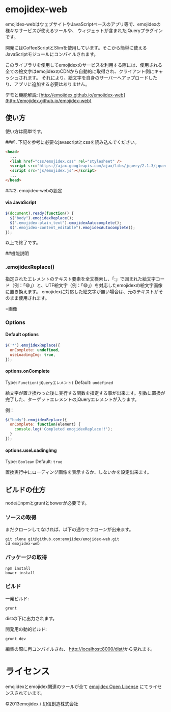 emojidex-web
============
emojidex-webはウェブサイトやJavaScriptベースのアプリ等で、emojidexの様々なサービスが使えるツールや、
ウィジェットが含まれたjQueryプラグインです。

開発にはCoffeeScriptとSlimを使用しています。そこから簡単に使えるJavaScriptモジュールにコンパイルされます。  

このライブラリを使用してemojidexのサービスを利用する際には、使用される全ての絵文字はemojidexのCDNから自動的に取得され、クライアント側にキャッシュされます。
それにより、絵文字を自身のサーバーへアップロードしたり、アプリに追加する必要はありません。


デモと機能解説:
[http://emojidex.github.io/emojidex-web](http://emojidex.github.io/emojidex-web)

使い方
--------
使い方は簡単です。

###1\. 下記を参考に必要なjavascriptとcssを読み込んでください。
```html
<head>
  ...
  <link href="css/emojidex.css" rel="stylesheet" />
  <script src="https://ajax.googleapis.com/ajax/libs/jquery/2.1.3/jquery.min.js"></script>
  <script src="js/emojidex.js"></script>
  ...
</head>
```
###2\. emojidex-webの設定

#### via JavaScript
```js
$(document).ready(function() {
  $("body").emojidexReplace();
  $(".emojidex-plain_text").emojidexAutocomplete();
  $(".emojidex-content_editable").emojidexAutocomplete();
});
```
以上で終了です。

##機能説明
### .emojidexReplace()
指定されたエレメントのテキスト要素を全文検索し、「:」で囲まれた絵文字コード（例：「:smile:」）と、UTF絵文字（例：「😄」）を対応したemojidexの絵文字画像に置き換えます。
emojidexに対応した絵文字が無い場合は、元のテキストがそのまま使用されます。

=画像

### Options
#### Default options
```js
$('*').emojidexReplace({
  onComplete: undefined,
  useLoadingImg: true,
});
```
#### options.onComplete
Type: `Function(jQueryエレメント)` Default: `undefined`

絵文字が置き換わった後に実行する関数を指定する事が出来ます。引数に置換が完了した、ターゲットエレメントのjQueryエレメントが入ります。

例：
```js
$("body").emojidexReplace({
  onComplete: function(element) {
    console.log('Completed emojidexReplace!!');
  }
});
```

#### options.useLoadingImg
Type: `Boolean` Default: `true`

置換実行中にローディング画像を表示するか、しないかを設定出来ます。



ビルドの仕方
------------
nodeにnpmとgruntとbowerが必要です。

### ソースの取得
まだクローンしてなければ、以下の通りでクローンが出来ます。
```shell
git clone git@github.com:emojidex/emojidex-web.git
cd emojidex-web
```

### パッケージの取得
```shell
npm install
bower install
```

### ビルド
一発ビルド:
```shell
grunt
```
distの下に出力されます。

開発用の動的ビルド:
```shell
grunt dev
```
編集の際に再コンパイルされ、
[http://localhost:8000/dist/](http://localhost:8000/dist/)から見れます。

ライセンス
==========
emojidexとemojidex関連のツールが全て
[emojidex Open License](https://www.emojidex.com/emojidex/emojidex_open_license)
にてライセンスされています。

©2013emojidex / 幻信創造株式会社
